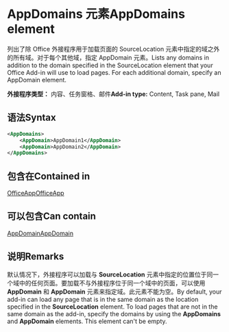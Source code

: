 # <a name="appdomains-element"></a><span data-ttu-id="b97ec-101">AppDomains 元素</span><span class="sxs-lookup"><span data-stu-id="b97ec-101">AppDomains element</span></span>

<span data-ttu-id="b97ec-p101">列出了除 Office 外接程序用于加载页面的 SourceLocation 元素中指定的域之外的所有域。对于每个其他域，指定 AppDomain 元素。</span><span class="sxs-lookup"><span data-stu-id="b97ec-p101">Lists any domains in addition to the domain specified in the SourceLocation element that your Office Add-in will use to load pages. For each additional domain, specify an AppDomain element.</span></span>

 <span data-ttu-id="b97ec-104">**外接程序类型：** 内容、任务窗格、邮件</span><span class="sxs-lookup"><span data-stu-id="b97ec-104">**Add-in type:** Content, Task pane, Mail</span></span>

## <a name="syntax"></a><span data-ttu-id="b97ec-105">语法</span><span class="sxs-lookup"><span data-stu-id="b97ec-105">Syntax</span></span>

```XML
<AppDomains>
    <AppDomain>AppDomain1</AppDomain>
    <AppDomain>AppDomain2</AppDomain>
</AppDomains>
```

## <a name="contained-in"></a><span data-ttu-id="b97ec-106">包含在</span><span class="sxs-lookup"><span data-stu-id="b97ec-106">Contained in</span></span>

[<span data-ttu-id="b97ec-107">OfficeApp</span><span class="sxs-lookup"><span data-stu-id="b97ec-107">OfficeApp</span></span>](officeapp.md)

## <a name="can-contain"></a><span data-ttu-id="b97ec-108">可以包含</span><span class="sxs-lookup"><span data-stu-id="b97ec-108">Can contain</span></span>

[<span data-ttu-id="b97ec-109">AppDomain</span><span class="sxs-lookup"><span data-stu-id="b97ec-109">AppDomain</span></span>](appdomain.md)

## <a name="remarks"></a><span data-ttu-id="b97ec-110">说明</span><span class="sxs-lookup"><span data-stu-id="b97ec-110">Remarks</span></span>

<span data-ttu-id="b97ec-p102">默认情况下，外接程序可以加载与 **SourceLocation** 元素中指定的位置位于同一个域中的任何页面。要加载不与外接程序位于同一个域中的页面，可以使用 **AppDomain** 和 **AppDomain** 元素来指定域。此元素不能为空。</span><span class="sxs-lookup"><span data-stu-id="b97ec-p102">By default, your add-in can load any page that is in the same domain as the location specified in the **SourceLocation** element. To load pages that are not in the same domain as the add-in, specify the domains by using the **AppDomains** and **AppDomain** elements. This element can't be empty.</span></span> 
